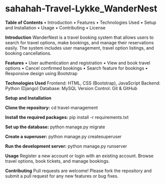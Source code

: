 # sahahah-Travel-Lykke_WanderNest

**Table of Contents**
• Introduction
• Features
• Technologies Used
• Setup and Installation
• Usage
• Contributing
• License

**Introduction**
WanderNest is a travel booking system that allows users to search for travel options, make bookings, and manage their reservations easily. The system includes user management, travel option listings, and booking cancellations.

**Features**
• User authentication and registration
• View and book travel options
• Cancel confirmed bookings
• Search feature for bookings
• Responsive design using Bootstrap

**Technologies Used**
Frontend: HTML, CSS (Bootstrap), JavaScript
Backend: Python (Django)
Database: MySQL
Version Control: Git & GitHub

**Setup and Installation**

**Clone the repository:**
cd travel-management

**Install the required packages:**
pip install -r requirements.txt

**Set up the database:**
python manage.py migrate

**Create a superuser:**
python manage.py createsuperuser

**Run the development server:**
python manage.py runserver

**Usage**
Register a new account or login with an existing account.
Browse travel options, book tickets, and manage bookings.

**Contributing**
Pull requests are welcome! Please fork the repository and submit a pull request for any new features or bug fixes.


